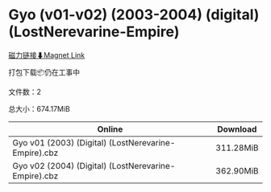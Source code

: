# Gyo (v01-v02) (2003-2004) (digital) (LostNerevarine-Empire)

[磁力链接⬇Magnet Link](magnet:?xt=urn:btih:15a41de019df57423accee01d1505a4b4484ecdb&dn=Gyo%20%28v01-v02%29%20%282003-2004%29%20%28digital%29%20%28LostNerevarine-Empire%29)

打包下载📦仍在工事中

文件数：2

总大小：674.17MiB

Online | Download
--- | ---
Gyo v01 (2003) (Digital) (LostNerevarine-Empire).cbz | 311.28MiB
Gyo v02 (2004) (Digital) (LostNerevarine-Empire).cbz | 362.90MiB